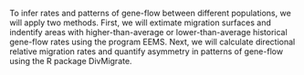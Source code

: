 To infer rates and patterns of gene-flow between different populations, we will apply two methods. First, we will extimate migration surfaces and indentify areas with higher-than-average or lower-than-average historical gene-flow rates using the program EEMS. Next, we will calculate directional relative migration rates and quantify asymmetry in patterns of gene-flow using the R package DivMigrate.
